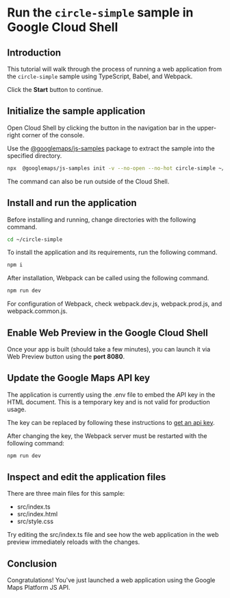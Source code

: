 # Run the `circle-simple` sample in Google Cloud Shell

<walkthrough-tutorial-duration duration="10"/>

## Introduction

This tutorial will walk through the process of running a web application from
the `circle-simple` sample using TypeScript, Babel, and Webpack.

Click the **Start** button to continue.

## Initialize the sample application

Open Cloud Shell by clicking the
<walkthrough-cloud-shell-icon></walkthrough-cloud-shell-icon> button in the
navigation bar in the upper-right corner of the console.

Use the [@googlemaps/js-samples](https://www.npmjs.com/package/@googlemaps/js-samples) package to 
extract the sample into the specified directory.

```bash
npx  @googlemaps/js-samples init -v --no-open --no-hot circle-simple ~/circle-simple
```

The command can also be run outside of the Cloud Shell.

## Install and run the application

Before installing and running, change directories with the following command.

```bash
cd ~/circle-simple
```

To install the application and its requirements, run the following command.

```bash
npm i
```

After installation, Webpack can be called using the following command.

```bash
npm run dev
```

For configuration of Webpack, check
<walkthrough-editor-open-file filePath="circle-simple/webpack.dev.js">webpack.dev.js</walkthrough-editor-open-file>,
<walkthrough-editor-open-file filePath="circle-simple/webpack.prod.js">webpack.prod.js</walkthrough-editor-open-file>,
and
<walkthrough-editor-open-file filePath="circle-simple/webpack.common.js">webpack.common.js</walkthrough-editor-open-file>.

## Enable Web Preview in the Google Cloud Shell

Once your app is built (should take a few minutes), you can launch it via
<walkthrough-spotlight-pointer target="cloudshell" spotlightId="devshell-web-preview-button">Web
Preview button</walkthrough-spotlight-pointer> using the **port 8080**.

## Update the Google Maps API key

The application is currently using the
<walkthrough-editor-open-file filePath="circle-simple/.env">.env</walkthrough-editor-open-file>
file to embed the API key in the HTML document. This is a temporary key and is
not valid for production usage.

The key can be replaced by following these instructions to
[get an api key](https://developers.google.com/maps/documentation/javascript/get-api-key).

After changing the key, the Webpack server must be restarted with the following
command:

```bash
npm run dev
```

## Inspect and edit the application files

There are three main files for this sample:

*   <walkthrough-editor-open-file filePath="circle-simple/src/index.ts">src/index.ts</walkthrough-editor-open-file>
*   <walkthrough-editor-open-file filePath="circle-simple/src/index.html">src/index.html</walkthrough-editor-open-file>
*   <walkthrough-editor-open-file filePath="circle-simple/src/style.css">src/style.css</walkthrough-editor-open-file>

Try editing the <walkthrough-editor-open-file filePath="circle-simple/src/index.ts">src/index.ts</walkthrough-editor-open-file> file and see how the web application in the web preview immediately reloads with the changes.

## Conclusion

<walkthrough-conclusion-trophy></walkthrough-conclusion-trophy>

Congratulations! You've just launched a web application using the Google Maps
Platform JS API.
